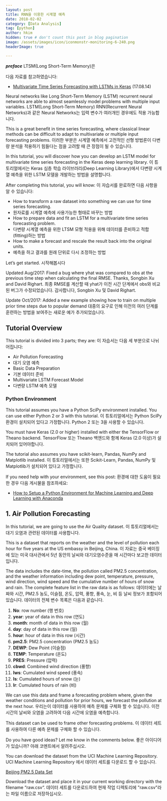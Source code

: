 ```yaml
---
layout: post  
title: RNN을 이용한 시계열 예측  
date: 2018-02-02  
category: [Data Analysis]  
tag: [python]  
author: hkim  
hidden: true # don't count this post in blog pagination  
image: /assets/images/icon/iconmonstr-monitoring-6-240.png  
headerImage: true  

---
```


***preface*** LTSM(Long Short-Term Memory)은


다음 자료를 참고하였습니다:
- [Multivariate Time Series Forecasting with LSTMs in Keras](https://machinelearningmastery.com/multivariate-time-series-forecasting-lstms-keras/) (17.08.14)


Neural networks like Long Short-Term Memory (LSTM) recurrent neural networks are able to almost seamlessly model problems with multiple input variables.
LSTM(Long Short-Term Memory) RNN(Recurrent Neural Networks)과 같은 Neural Networks는 입력 변수가 여러개인 경우에도 적용 가능합니다.

This is a great benefit in time series forecasting, where classical linear methods can be difficult to adapt to multivariate or multiple input forecasting problems.
이러한 부분은 시계열 예측에서 고전적인 선형 방법론이 다변량 분석을 적용하기 힘들다는 점을 고려할 때 큰 장점이 될 수 있습니다.

In this tutorial, you will discover how you can develop an LSTM model for multivariate time series forecasting in the Keras deep learning library.
이 튜토리얼에서는 Keras 심층 학습 라이브러리(Deep Learning Library)에서 다변량 시계열 예측을 위한 LSTM 모델을 개발하는 방법을 설명합니다.

After completing this tutorial, you will know:
이 자습서를 완료하면 다음 사항을 알 수 있습니다:

- How to transform a raw dataset into something we can use for time series forecasting.
- 원자료를 시계열 예측에 사용가능한 형태로 바꾸는 방법
- How to prepare data and fit an LSTM for a multivariate time series forecasting problem.
- 다변량 시계열 예측을 위한 LTSM 모형 적용을 위해 데이터를 준비하고 적합(fitting)하는 방법
- How to make a forecast and rescale the result back into the original units.
- 예측을 하고 결과를 원래 단위로 다시 조정하는 방법

Let’s get started.
시작해봅시다

Updated Aug/2017:
Fixed a bug where yhat was compared to obs at the previous time step when calculating the final RMSE. Thanks, Songbin Xu and David Righart.
최종 RMSE를 계산할 때 yhat가 이전 시간 단계에서 obs와 비교 된 버그가 수정되었습니다. 감사합니다, Songbin Xu 및 David Righart.

Update Oct/2017:
Added a new example showing how to train on multiple prior time steps due to popular demand
대중의 요구로 인해 이전의 여러 단계를 훈련하는 방법을 보여주는 새로운 예가 추가되었습니다.



## Tutorial Overview
This tutorial is divided into 3 parts; they are:
이 자습서는 다음 세 부분으로 나뉘어집니다:

- Air Pollution Forecasting
- 대기 오염 예측
- Basic Data Preparation
- 기본 데이터 준비
- Multivariate LSTM Forecast Model
- 다변량 LSTM 예측 모델


### Python Environment
This tutorial assumes you have a Python SciPy environment installed. You can use either Python 2 or 3 with this tutorial.
이 튜토리얼에서는 Python SciPy 환경이 설치되어 있다고 가정합니다. Python 2 또는 3을 사용할 수 있습니다.

You must have Keras (2.0 or higher) installed with either the TensorFlow or Theano backend.
TensorFlow 또는 Theano 백엔드와 함께 Keras (2.0 이상)가 설치되어 있어야합니다.

The tutorial also assumes you have scikit-learn, Pandas, NumPy and Matplotlib installed.
이 튜토리얼에서는 또한 Scikit-Learn, Pandas, NumPy 및 Matplotlib가 설치되어 있다고 가정합니다.

If you need help with your environment, see this post:
환경에 대한 도움이 필요한 경우 다음 게시물을 참조하세요:
- [How to Setup a Python Environment for Machine Learning and Deep Learning with Anaconda](http://machinelearningmastery.com/setup-python-environment-machine-learning-deep-learning-anaconda/)



## 1. Air Pollution Forecasting

In this tutorial, we are going to use the Air Quality dataset.
이 튜토리얼에서는 대기 오염과 관련된 데이터를 사용합니다.

This is a dataset that reports on the weather and the level of pollution each hour for five years at the US embassy in Beijing, China.
이 자료는 중국 베이징에 있는 미국 대사관에서 5년 동안의 날씨와 대기오염수준을 매 시간마다 보고한 데이터입니다.

The data includes the date-time, the pollution called PM2.5 concentration, and the weather information including dew point, temperature, pressure, wind direction, wind speed and the cumulative number of hours of snow and rain. The complete feature list in the raw data is as follows:
데이터에는 날짜와 시간, PM2.5 농도, 이슬점, 온도, 압력, 풍향, 풍속, 눈, 비 등 날씨 정보가 포함되어있습니다. 데이터의 전체 변수 목록은 다음과 같습니다.

1. **No**: row number (행 번호)
1. **year**: year of data in this row (연도)
1. **month**: month of data in this row (월)
1. **day**: day of data in this row (일)
1. **hour**: hour of data in this row (시간)
1. **pm2.5**: PM2.5 concentration (PM2.5 농도)
1. **DEWP**: Dew Point (이슬점)
1. **TEMP**: Temperature (온도)
1. **PRES**: Pressure (압력)
1. **cbwd**: Combined wind direction (풍향)
1. **Iws**: Cumulated wind speed (풍속)
1. **Is**: Cumulated hours of snow (눈)
1. **Ir**: Cumulated hours of rain (비)

We can use this data and frame a forecasting problem where, given the weather conditions and pollution for prior hours, we forecast the pollution at the next hour.
우리는이 데이터를 사용하여 예측 문제를 구체화 할 수 있습니다. 이전 시간의 날씨와 오염을 고려하여 다음 시간에 오염을 예측합니다.

This dataset can be used to frame other forecasting problems.
이 데이터 세트를 사용하여 다른 예측 문제를 구체화 할 수 있습니다.

Do you have good ideas? Let me know in the comments below.
좋은 아이디어가 있습니까? 아래 코멘트에서 알려주십시오.

You can download the dataset from the UCI Machine Learning Repository.
UCI Machine Learning Repository 에서 데이터 세트를 다운로드 할 수 있습니다.

[Beijing PM2.5 Data Set](https://archive.ics.uci.edu/ml/datasets/Beijing+PM2.5+Data)

Download the dataset and place it in your current working directory with the filename “raw.csv“.
데이터 세트를 다운로드하여 현재 작업 디렉토리에 "raw.csv"라는 파일 이름으로 저장하십시오.
